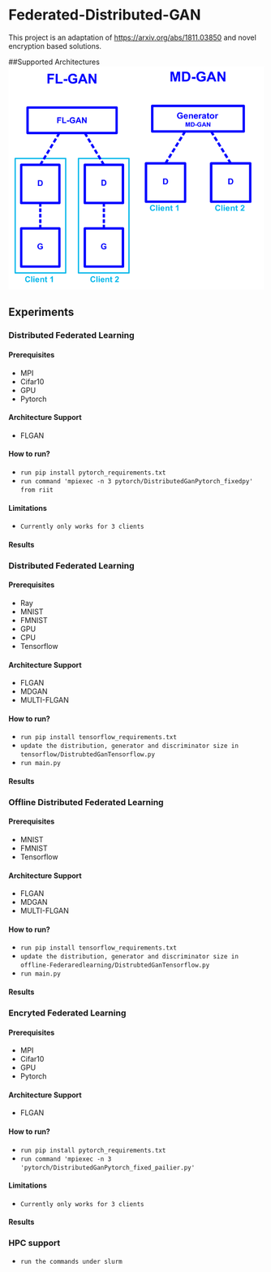 # Federated-Distributed-GAN

This project is an adaptation of https://arxiv.org/abs/1811.03850 and novel encryption based solutions.

##Supported Architectures
![architecture](./architecture/archs.png)


## Experiments


### Distributed Federated Learning
#### Prerequisites
- MPI
- Cifar10
- GPU
- Pytorch

#### Architecture Support
- FLGAN


#### How to run?
 - `run pip install pytorch_requirements.txt`
 - `run command 'mpiexec -n 3 pytorch/DistributedGanPytorch_fixedpy' from riit`
#### Limitations
   - `Currently only works for 3 clients`

#### Results




### Distributed Federated Learning 

#### Prerequisites
- Ray
- MNIST
- FMNIST
- GPU
- CPU
- Tensorflow

#### Architecture Support
- FLGAN
- MDGAN
- MULTI-FLGAN

#### How to run?
 - `run pip install tensorflow_requirements.txt`
 - `update the distribution, generator and discriminator size in tensorflow/DistrubtedGanTensorflow.py`
 - `run main.py`

#### Results



### Offline Distributed Federated Learning 
#### Prerequisites
- MNIST
- FMNIST
- Tensorflow

#### Architecture Support
- FLGAN
- MDGAN
- MULTI-FLGAN

#### How to run?
 - `run pip install tensorflow_requirements.txt`
 - `update the distribution, generator and discriminator size in offline-Federaredlearning/DistrubtedGanTensorflow.py`
 - `run main.py`

#### Results


### Encryted Federated Learning 
#### Prerequisites
- MPI
- Cifar10
- GPU
- Pytorch

#### Architecture Support
- FLGAN

#### How to run?
 - `run pip install pytorch_requirements.txt`
 - `run command 'mpiexec -n 3 'pytorch/DistributedGanPytorch_fixed_pailier.py'`
#### Limitations
   - `Currently only works for 3 clients`

#### Results


### HPC support 
 - `run the commands under slurm`


